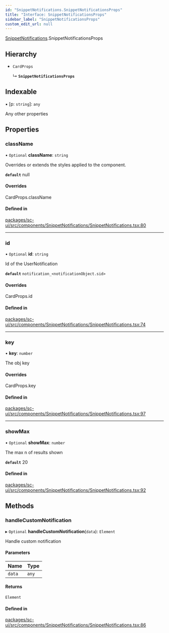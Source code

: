 ```yaml
---
id: "SnippetNotifications.SnippetNotificationsProps"
title: "Interface: SnippetNotificationsProps"
sidebar_label: "SnippetNotificationsProps"
custom_edit_url: null
---
```


[SnippetNotifications](../modules/SnippetNotifications.md).SnippetNotificationsProps

## Hierarchy

- `CardProps`

  ↳ **`SnippetNotificationsProps`**

## Indexable

▪ [p: `string`]: `any`

Any other properties

## Properties

### className

• `Optional` **className**: `string`

Overrides or extends the styles applied to the component.

**`default`** null

#### Overrides

CardProps.className

#### Defined in

[packages/sc-ui/src/components/SnippetNotifications/SnippetNotifications.tsx:80](https://github.com/selfcommunity/community-ui/blob/de7e3c8/packages/sc-ui/src/components/SnippetNotifications/SnippetNotifications.tsx#L80)

___

### id

• `Optional` **id**: `string`

Id of the UserNotification

**`default`** `notification_<notificationObject.sid>`

#### Overrides

CardProps.id

#### Defined in

[packages/sc-ui/src/components/SnippetNotifications/SnippetNotifications.tsx:74](https://github.com/selfcommunity/community-ui/blob/de7e3c8/packages/sc-ui/src/components/SnippetNotifications/SnippetNotifications.tsx#L74)

___

### key

• **key**: `number`

The obj key

#### Overrides

CardProps.key

#### Defined in

[packages/sc-ui/src/components/SnippetNotifications/SnippetNotifications.tsx:97](https://github.com/selfcommunity/community-ui/blob/de7e3c8/packages/sc-ui/src/components/SnippetNotifications/SnippetNotifications.tsx#L97)

___

### showMax

• `Optional` **showMax**: `number`

The max n of results shown

**`default`** 20

#### Defined in

[packages/sc-ui/src/components/SnippetNotifications/SnippetNotifications.tsx:92](https://github.com/selfcommunity/community-ui/blob/de7e3c8/packages/sc-ui/src/components/SnippetNotifications/SnippetNotifications.tsx#L92)

## Methods

### handleCustomNotification

▸ `Optional` **handleCustomNotification**(`data`): `Element`

Handle custom notification

#### Parameters

| Name | Type |
| :------ | :------ |
| `data` | `any` |

#### Returns

`Element`

#### Defined in

[packages/sc-ui/src/components/SnippetNotifications/SnippetNotifications.tsx:86](https://github.com/selfcommunity/community-ui/blob/de7e3c8/packages/sc-ui/src/components/SnippetNotifications/SnippetNotifications.tsx#L86)
